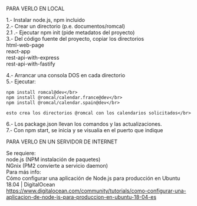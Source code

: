 PARA VERLO EN LOCAL</br>

1.- Instalar node.js, npm incluido</br>
2.- Crear un directorio	(p.e. documentos/romcal)</br>
	2.1 .- Ejecutar npm init (pide metadatos del proyecto)</br>
3.- Del código fuente del proyecto, copiar los directorios</br> 
		html-web-page</br>
		react-app</br>
		rest-api-with-express</br>
		rest-api-with-fastify</br>

4.- Arrancar una consola DOS en cada directorio</br>
5.- Ejecutar:</br>

	npm install romcal@dev</br>
	npm install @romcal/calendar.france@dev</br>
	npm install @romcal/calendar.spain@dev</br>
		
	esto crea los directorios @romcal con los calendarios solicitados</br>
6.- Los package.json llevan los comandos y las actualizaciones.</br>
7.- Con npm start, se inicia y se visualia en el puerto que indique</br>	

PARA VERLO EN UN SERVIDOR DE INTERNET</br>

Se requiere: </br>
  node.js (NPM instalación de paquetes)</br>
  NGnix (PM2 convierte a servicio daemon)</br>
  Para más info:</br>
  Cómo configurar una aplicación de Node.js para producción en Ubuntu 18.04 | DigitalOcean</br>
  https://www.digitalocean.com/community/tutorials/como-configurar-una-aplicacion-de-node-js-para-produccion-en-ubuntu-18-04-es</br>
